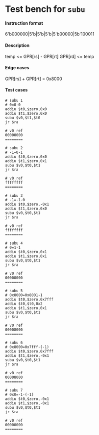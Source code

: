 # Test bench for `subu`

#### Instruction format

6'b000000|5'b<rs>|5'b<rt>|5'b<rd>|5'b00000|5b'100011

#### Description

temp <= GPR[rs] - GPR[rt]
GPR[rd] <= temp

#### Edge cases

GPR[rs] + GPR[rt] = 0x8000

#### Test cases

```assembly
# subu 1
# 0=0-0
addiu $t0,$zero,0x0
addiu $t1,$zero,0x0
subu $v0,$t1,$t0
jr $ra

# v0 ref
00000000
========
```

```assembly
# subu 2
# -1=0-1
addiu $t0,$zero,0x0
addiu $t1,$zero,0x1
subu $v0,$t0,$t1
jr $ra

# v0 ref
ffffffff
========
```

```assembly
# subu 3
# -1=-1-0
addiu $t0,$zero,-0x1
addiu $t1,$zero,0x0
subu $v0,$t0,$t1
jr $ra

# v0 ref
ffffffff
========
```

```assembly
# subu 4
# 0=1-1
addiu $t0,$zero,0x1
addiu $t1,$zero,0x1
subu $v0,$t0,$t1
jr $ra

# v0 ref
00000000
========
```

```assembly
# subu 5
# 0x8000=0x8001-1
addiu $t0,$zero,0x7fff
addiu $t0,$t0,0x2
addiu $t1,$zero,0x1
subu $v0,$t0,$t1
jr $ra

# v0 ref
00008000
========
```

```assembly
# subu 6
# 0x8000=0x7fff-(-1)
addiu $t0,$zero,0x7fff
addiu $t1,$zero,-0x1
subu $v0,$t0,$t1
jr $ra

# v0 ref
00008000
========
```

```assembly
# subu 7
# 0x0=-1-(-1)
addiu $t0,$zero,-0x1
addiu $t1,$zero,-0x1
subu $v0,$t0,$t1
jr $ra

# v0 ref
00000000
========
```
